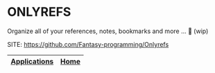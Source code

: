 # ONLYREFS

 Organize all of your references, notes, bookmarks and more ... 🌃 (wip)

 SITE: https://github.com/Fantasy-programming/Onlyrefs

 | [Applications](https://portable-linux-apps.github.io/apps.html) | [Home](https://portable-linux-apps.github.io)
 | --- | --- |
